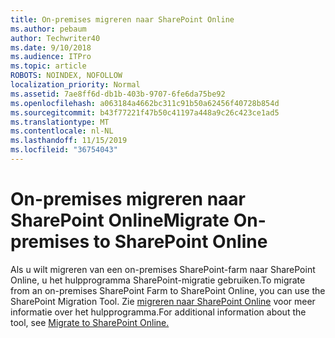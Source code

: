 ```yaml
---
title: On-premises migreren naar SharePoint Online
ms.author: pebaum
author: Techwriter40
ms.date: 9/10/2018
ms.audience: ITPro
ms.topic: article
ROBOTS: NOINDEX, NOFOLLOW
localization_priority: Normal
ms.assetid: 7ae8ff6d-db1b-403b-9707-6fe6da75be92
ms.openlocfilehash: a063184a4662bc311c91b50a62456f40728b854d
ms.sourcegitcommit: b43f77221f47b50c41197a448a9c26c423ce1ad5
ms.translationtype: MT
ms.contentlocale: nl-NL
ms.lasthandoff: 11/15/2019
ms.locfileid: "36754043"
---
```

# <a name="migrate-on-premises-to-sharepoint-online"></a><span data-ttu-id="b4e99-102">On-premises migreren naar SharePoint Online</span><span class="sxs-lookup"><span data-stu-id="b4e99-102">Migrate On-premises to SharePoint Online</span></span>

<span data-ttu-id="b4e99-103">Als u wilt migreren van een on-premises SharePoint-farm naar SharePoint Online, u het hulpprogramma SharePoint-migratie gebruiken.</span><span class="sxs-lookup"><span data-stu-id="b4e99-103">To migrate from an on-premises SharePoint Farm to SharePoint Online, you can use the SharePoint Migration Tool.</span></span> <span data-ttu-id="b4e99-104">Zie [migreren naar SharePoint Online](https://go.microsoft.com/fwlink/?linkid=2019574) voor meer informatie over het hulpprogramma.</span><span class="sxs-lookup"><span data-stu-id="b4e99-104">For additional information about the tool, see [Migrate to SharePoint Online.](https://go.microsoft.com/fwlink/?linkid=2019574)</span></span>
  

